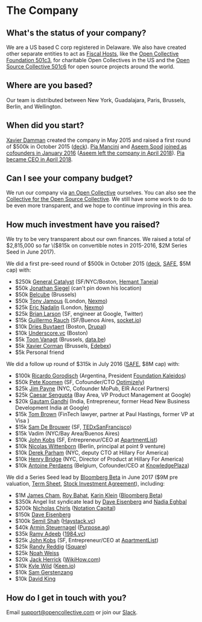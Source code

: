 # The Company

## What's the status of your company?

We are a US based C corp registered in Delaware. We also have created other separate entities to act as [Fiscal Hosts](../hosts/), like the [Open Collective Foundation 501c3](https://opencollective.com/foundation), for charitable Open Collectives in the US and the [Open Source Collective 501c6](https://opencollective.com/opensource) for open source projects around the world.

## Where are you based?

Our team is distributed between New York, Guadalajara, Paris, Brussels, Berlin, and Wellington.

## When did you start?

[Xavier Damman](https://twitter.com/xdamman) created the company in May 2015 and raised a first round of $500k in October 2015 \([deck](https://www.dropbox.com/s/klwxkewuf9mnjy1/OpenCollective.pdf?dl=0)\). [Pia Mancini](https://twitter.com/piamancini) and [Aseem Sood](https://twitter.com/aseemsood_) [joined as cofounders in January 2016](https://medium.com/open-collective/pia-mancini-and-aseem-sood-join-opencollective-as-cofounders-2d4549bd46fd) \([Aseem left the company in April 2018](https://medium.com/open-collective/team-update-19749b964e39)\). [Pia became CEO in April 2018](https://medium.com/open-collective/my-new-role-at-open-collective-3bbad22f1715).

## Can I see your company budget?

We run our company via [an Open Collective](https://opencollective.com/opencollective-company) ourselves. You can also see the [Collective for the Open Source Collective](https://opencollective.com/opensource). We still have some work to do to be even more transparent, and we hope to continue improving in this area.

## How much investment have you raised?

We try to be very transparent about our own finances. We raised a total of $2,815,000 so far \($815k on convertible notes in 2015-2016, $2M Series Seed in June 2017\). 

We did a first pre-seed round of $500k in October 2015 \([deck](https://www.dropbox.com/s/klwxkewuf9mnjy1/OpenCollective.pdf?dl=0), [SAFE](https://www.ycombinator.com/docs/SAFE_Cap.rtf), $5M cap\) with:

* $250k [General Catalyst](http://generalcatalyst.com) \(SF/NYC/Boston, [Hemant Taneja](https://www.linkedin.com/in/hemanttaneja)\)
* $50k [Jonathan Siegel](https://www.linkedin.com/in/jsiegel) \(can't pin down his location\)
* $50k [Belcube](http://belcube.com) \(Brussels\)
* $50k [Tony Jamous](https://www.linkedin.com/in/teljamou) \(London, [Nexmo](https://nexmo.com)\)
* $25k [Eric Nadalin](https://uk.linkedin.com/in/enadalin) \(London, [Nexmo](https://nexmo.com)\)
* $25k [Brian Larson](https://www.linkedin.com/in/brian-larson-43904010) \(SF, engineer at Google, Twitter\)
* $15k [Guillermo Rauch](https://twitter.com/rauchg) \(SF/Buenos Aires, [socket.io](http://socket.io)\)
* $10k [Dries Buytaert](http://buytaert.net) \(Boston, [Drupal](https://drupal.org)\)
* $10k [Underscore.vc](http://underscore.vc) \(Boston\)
* $5k [Toon Vanagt](https://www.linkedin.com/in/toonvanagt) \(Brussels, [data.be](http://data.be)\)
* $5k [Xavier Corman](https://www.linkedin.com/in/xaviercorman) \(Brussels, [Edebex](http://edebex.com)\)
* $5k Personal friend

We did a follow up round of $315k in July 2016 \([SAFE](https://www.ycombinator.com/docs/SAFE_Cap.rtf), $8M cap\) with:

* $100k [Ricardo Gorodisch](https://www.linkedin.com/in/ricardo-gorodisch-9b057889) \(Argentina, President [Foundation Kaleidos](http://www.fundacionkaleidos.org/)\)
* $50k [Pete Koomen](https://www.linkedin.com/in/petekoomen) \(SF, Cofounder/CTO [Optimizely](http://optimizely.com)\)
* $25k [Jim Payne](https://www.linkedin.com/in/jpayne) \(NYC, Cofounder MoPub, EIR Accel Partners\)
* $25k [Caesar Sengupta](https://www.linkedin.com/in/caesar-sengupta-2743b) \(Bay Area, VP Product Management at Google\)
* $20k [Gautam Gandhi](https://www.linkedin.com/in/gkgandhi) \(India, Entrepreneur, former Head New Business Development India at Google\)
* $15k [Tom Brown](https://www.linkedin.com/in/tpbrown5) \(FinTech lawyer, partner at Paul Hastings, former VP at Visa \)
* $15k [Sam De Brouwer](https://www.linkedin.com/in/sam-de-brouwer-b0a34122) \(SF, [TEDxSanFrancisco](http://www.tedxsanfrancisco.com)\)
* $15k Vadim \(NYC/Bay Area/Buenos Aires\)
* $10k [John Kobs](https://www.linkedin.com/in/johnkobs) \(SF, Entrepreneur/CEO at [ApartmentList](http://ApartmentList.com)\)
* $10k [Nicolas Wittenborn](https://www.linkedin.com/in/nicolaswittenborn) \(Berlin, principal at point 9 venture\)
* $10k [Derek Parham](https://www.linkedin.com/in/derek-parham-b7b5504) \(NYC, deputy CTO at Hillary For America\)
* $10k [Henry Bridge](https://www.linkedin.com/in/hbridge) \(NYC, Director of Product at Hillary For America\)
* $10k [Antoine Perdaens](https://www.linkedin.com/in/antoineperdaens) \(Belgium, Cofounder/CEO at [KnowledgePlaza](http://knowledgeplaza.net)\)

We did a Series Seed lead by [Bloomberg Beta](https://www.bloombergbeta.com) in June 2017 \($9M pre valuation, [Term Sheet](https://www.dropbox.com/s/wa41eciscon8agv/Open%20Collective%20-%20Series%20Seed%20Term%20Sheet.pdf?dl=0), [Stock Investment Agreement](https://www.dropbox.com/s/ial1g8cfr2apn73/Open%20Collective%20-%20Stock%20Investment%20Agreement%20%28Series%20Seed%29.redacted.pdf?dl=0)\), including:

* $1M [James Cham](https://www.linkedin.com/in/jcham), [Roy Bahat](https://www.linkedin.com/in/roybahat/), [Karin Klein](https://www.linkedin.com/in/karinklein/) \([Bloomberg Beta](https://www.bloombergbeta.com)\)
* $350k Angel list syndicate lead by [Dave Eisenberg](https://www.linkedin.com/in/daveeisenberg/) and [Nadia Eghbal](https://www.linkedin.com/in/nadiaeghbal/)
* $200k [Nicholas Chirls](https://www.linkedin.com/in/nchirls/) \([Notation Capital](http://notationcapital.com)\)
* $150k [Dave Eisenberg](https://www.linkedin.com/in/daveeisenberg/)
* $100k [Semil Shah](https://www.linkedin.com/in/semilshah/) \([Haystack.vc](http://haystack.vc)\)
* $40k [Armin Steuernagel](https://www.linkedin.com/in/armin-steuernagel-9719b1b/) \([Purpose.ag](http://purpose-economy.org/en/)\)
* $35k [Ramy Adeeb](https://www.linkedin.com/in/ramyadeeb/) \([1984.vc](https://1984.vc)\)
* $25k [John Kobs](https://www.linkedin.com/in/johnkobs) \(SF, Entrepreneur/CEO at [ApartmentList](http://ApartmentList.com)\)
* $25k [Randy Reddig](https://www.linkedin.com/in/ydnar/) \([Square](https://square.com)\)
* $25k [Noah Weiss](https://www.linkedin.com/in/noahw/)
* $20k [Jack Herrick](https://www.linkedin.com/in/jackherrick/) \([WikiHow.com](https://wikihow.com)\)
* $10k [Kyle Wild](https://www.linkedin.com/in/kylewild/) \([Keen.io](https://keen.io)\)
* $10k [Sam Gerstenzang](https://www.linkedin.com/in/samgerstenzang/)
* $10k [David King](https://www.linkedin.com/in/davidkingsf/)

## How do I get in touch with you?

Email support@opencollective.com or join our [Slack](https://slack.opencollective.com/).

